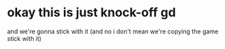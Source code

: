 # okay this is just knock-off gd
and we're gonna stick with it (and no i don't mean we're copying the game stick with it)

